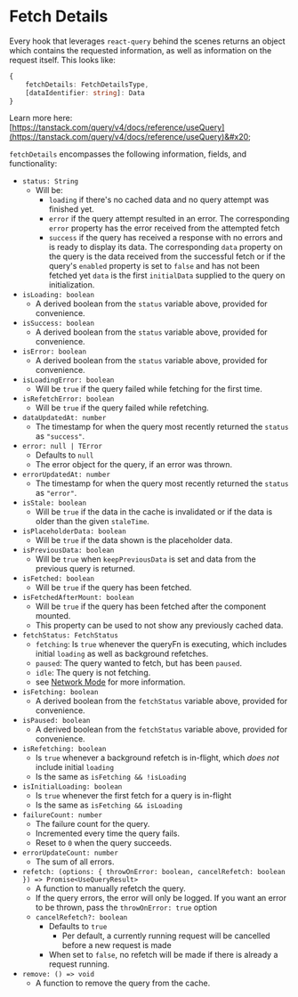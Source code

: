 # Fetch Details

Every hook that leverages `react-query` behind the scenes returns an object which contains the requested information, as well as information on the request itself.  This looks like:

```typescript
{
    fetchDetails: FetchDetailsType,
    [dataIdentifier: string]: Data
}
```

Learn more here: [https://tanstack.com/query/v4/docs/reference/useQuery](https://tanstack.com/query/v4/docs/reference/useQuery)&#x20;

`fetchDetails` encompasses the following information, fields, and functionality:



* `status: String`
  * Will be:
    * `loading` if there's no cached data and no query attempt was finished yet.
    * `error` if the query attempt resulted in an error. The corresponding `error` property has the error received from the attempted fetch
    * `success` if the query has received a response with no errors and is ready to display its data. The corresponding `data` property on the query is the data received from the successful fetch or if the query's `enabled` property is set to `false` and has not been fetched yet `data` is the first `initialData` supplied to the query on initialization.
* `isLoading: boolean`
  * A derived boolean from the `status` variable above, provided for convenience.
* `isSuccess: boolean`
  * A derived boolean from the `status` variable above, provided for convenience.
* `isError: boolean`
  * A derived boolean from the `status` variable above, provided for convenience.
* `isLoadingError: boolean`
  * Will be `true` if the query failed while fetching for the first time.
* `isRefetchError: boolean`
  * Will be `true` if the query failed while refetching.
* `dataUpdatedAt: number`
  * The timestamp for when the query most recently returned the `status` as `"success"`.
* `error: null | TError`
  * Defaults to `null`
  * The error object for the query, if an error was thrown.
* `errorUpdatedAt: number`
  * The timestamp for when the query most recently returned the `status` as `"error"`.
* `isStale: boolean`
  * Will be `true` if the data in the cache is invalidated or if the data is older than the given `staleTime`.
* `isPlaceholderData: boolean`
  * Will be `true` if the data shown is the placeholder data.
* `isPreviousData: boolean`
  * Will be `true` when `keepPreviousData` is set and data from the previous query is returned.
* `isFetched: boolean`
  * Will be `true` if the query has been fetched.
* `isFetchedAfterMount: boolean`
  * Will be `true` if the query has been fetched after the component mounted.
  * This property can be used to not show any previously cached data.
* `fetchStatus: FetchStatus`
  * `fetching`: Is `true` whenever the queryFn is executing, which includes initial `loading` as well as background refetches.
  * `paused`: The query wanted to fetch, but has been `paused`.
  * `idle`: The query is not fetching.
  * see [Network Mode](https://tanstack.com/query/v4/docs/guides/network-mode) for more information.
* `isFetching: boolean`
  * A derived boolean from the `fetchStatus` variable above, provided for convenience.
* `isPaused: boolean`
  * A derived boolean from the `fetchStatus` variable above, provided for convenience.
* `isRefetching: boolean`
  * Is `true` whenever a background refetch is in-flight, which _does not_ include initial `loading`
  * Is the same as `isFetching && !isLoading`
* `isInitialLoading: boolean`
  * Is `true` whenever the first fetch for a query is in-flight
  * Is the same as `isFetching && isLoading`
* `failureCount: number`
  * The failure count for the query.
  * Incremented every time the query fails.
  * Reset to `0` when the query succeeds.
* `errorUpdateCount: number`
  * The sum of all errors.
* `refetch: (options: { throwOnError: boolean, cancelRefetch: boolean }) => Promise<UseQueryResult>`
  * A function to manually refetch the query.
  * If the query errors, the error will only be logged. If you want an error to be thrown, pass the `throwOnError: true` option
  * `cancelRefetch?: boolean`
    * Defaults to `true`
      * Per default, a currently running request will be cancelled before a new request is made
    * When set to `false`, no refetch will be made if there is already a request running.
* `remove: () => void`
  * A function to remove the query from the cache.
